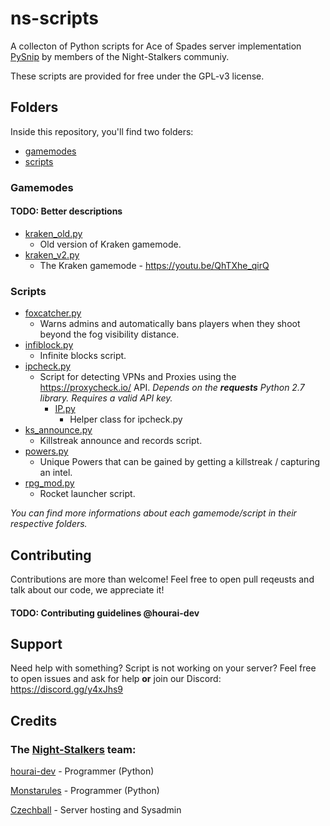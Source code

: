 # ns-scripts
A collecton of Python scripts for Ace of Spades server implementation [PySnip](https://github.com/NateShoffner/PySnip) by members of the Night-Stalkers communiy.

These scripts are provided for free under the GPL-v3 license.
## Folders
Inside this repository, you'll find two folders:
* [gamemodes](gamemodes)
* [scripts](scripts)
### Gamemodes
#### TODO: Better descriptions
* [kraken_old.py](gamemodes/kraken_old.py)
  * Old version of Kraken gamemode.
* [kraken_v2.py](gamemodes/kraken_v2.py)
  * The Kraken gamemode - https://youtu.be/QhTXhe_qirQ
### Scripts
* [foxcatcher.py](scripts/foxcatcher.py)
  * Warns admins and automatically bans players when they shoot beyond the fog visibility distance.
* [infiblock.py](scripts/infiblocks.py)
  * Infinite blocks script.
* [ipcheck.py](scripts/ipcheck.py)
  * Script for detecting VPNs and Proxies using the https://proxycheck.io/ API. *Depends on the **_requests_** Python 2.7  library. Requires a valid API key.*
    * [IP.py](scripts/IP.py)
      * Helper class for ipcheck.py
* [ks_announce.py](ks_announce.py)
  * Killstreak announce and records script.
* [powers.py](scripts/powers.py)
  * Unique Powers that can be gained by getting a killstreak / capturing an intel.
* [rpg_mod.py](rpg_mod.py)
  * Rocket launcher script.


*You can find more informations about each gamemode/script in their respective folders.*

## Contributing
Contributions are more than welcome! Feel free to open pull reqeusts and talk about our code, we appreciate it!

#### TODO: Contributing guidelines @hourai-dev
## Support
Need help with something? Script is not working on your server? Feel free to open issues and ask for help **or** join our Discord: https://discord.gg/y4xJhs9
## Credits
### The [Night-Stalkers](https://github.com/Night-Stalkers) team:

[hourai-dev](https://github.com/orgs/Night-Stalkers/people/hourai-dev) - Programmer (Python)

[Monstarules](https://github.com/orgs/Night-Stalkers/people/Monstarules) - Programmer (Python)

[Czechball](https://github.com/orgs/Night-Stalkers/people/Czechball) - Server hosting and Sysadmin
